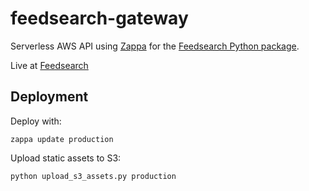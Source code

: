 # feedsearch-gateway
Serverless AWS API using [Zappa](https://github.com/Miserlou/Zappa) for the [Feedsearch Python package](https://github.com/DBeath/feedsearch).

Live at [Feedsearch](https://feedsearch.auctorial.com/)

## Deployment
Deploy with:

    zappa update production

Upload static assets to S3:

    python upload_s3_assets.py production
